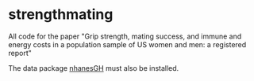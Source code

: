 
# strengthmating

<!-- badges: start -->
<!-- badges: end -->

All code for the paper "Grip strength, mating success, and immune and energy costs in a population sample of US women and men: a registered report"

The data package [nhanesGH](https://github.com/grasshoppermouse/nhanesGH) must also be installed.

